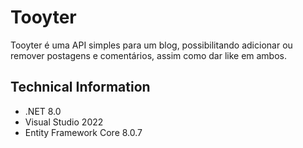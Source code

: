 # Tooyter

Tooyter é uma API simples para um blog, possibilitando adicionar ou remover postagens e comentários, assim como dar like em ambos.

## Technical Information

- .NET 8.0
- Visual Studio 2022
- Entity Framework Core 8.0.7
